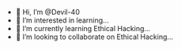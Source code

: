 - 👋 Hi, I’m @Devil-40
- 👀 I’m interested in learning...
- 🌱 I’m currently learning Ethical Hacking...
- 💞️ I’m looking to collaborate on Ethical Hacking...

<!---
Devil-40/Devil-40 is a ✨ special ✨ repository because its `README.md` (this file) appears on your GitHub profile.
You can click the Preview link to take a look at your changes.
--->
